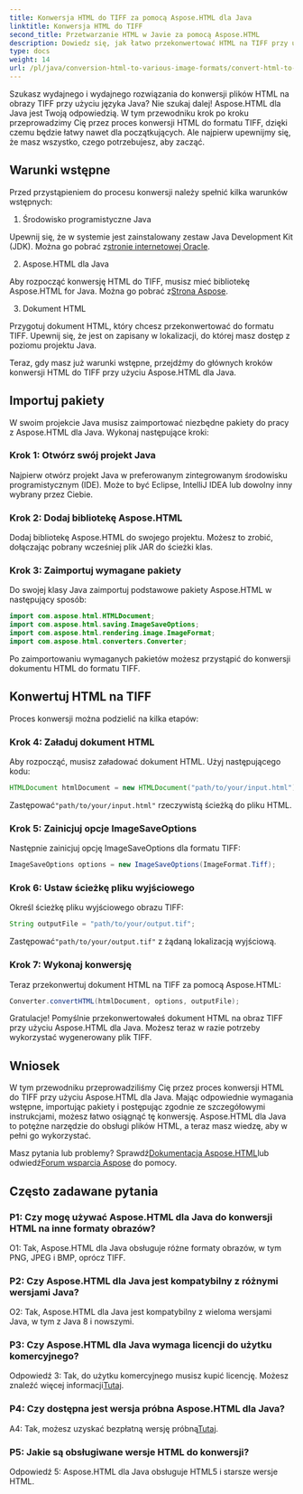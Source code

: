 ```yaml
---
title: Konwersja HTML do TIFF za pomocą Aspose.HTML dla Java
linktitle: Konwersja HTML do TIFF
second_title: Przetwarzanie HTML w Javie za pomocą Aspose.HTML
description: Dowiedz się, jak łatwo przekonwertować HTML na TIFF przy użyciu Aspose.HTML dla Java. Przewodnik krok po kroku dotyczący wydajnej obsługi dokumentów.
type: docs
weight: 14
url: /pl/java/conversion-html-to-various-image-formats/convert-html-to-tiff/
---
```

Szukasz wydajnego i wydajnego rozwiązania do konwersji plików HTML na obrazy TIFF przy użyciu języka Java? Nie szukaj dalej! Aspose.HTML dla Java jest Twoją odpowiedzią. W tym przewodniku krok po kroku przeprowadzimy Cię przez proces konwersji HTML do formatu TIFF, dzięki czemu będzie łatwy nawet dla początkujących. Ale najpierw upewnijmy się, że masz wszystko, czego potrzebujesz, aby zacząć.

## Warunki wstępne

Przed przystąpieniem do procesu konwersji należy spełnić kilka warunków wstępnych:

1. Środowisko programistyczne Java

 Upewnij się, że w systemie jest zainstalowany zestaw Java Development Kit (JDK). Można go pobrać z[stronie internetowej Oracle](https://www.oracle.com/java/technologies/javase-downloads.html).

2. Aspose.HTML dla Java

 Aby rozpocząć konwersję HTML do TIFF, musisz mieć bibliotekę Aspose.HTML for Java. Można go pobrać z[Strona Aspose](https://releases.aspose.com/html/java/).

3. Dokument HTML

Przygotuj dokument HTML, który chcesz przekonwertować do formatu TIFF. Upewnij się, że jest on zapisany w lokalizacji, do której masz dostęp z poziomu projektu Java.

Teraz, gdy masz już warunki wstępne, przejdźmy do głównych kroków konwersji HTML do TIFF przy użyciu Aspose.HTML dla Java.

## Importuj pakiety

W swoim projekcie Java musisz zaimportować niezbędne pakiety do pracy z Aspose.HTML dla Java. Wykonaj następujące kroki:

### Krok 1: Otwórz swój projekt Java

Najpierw otwórz projekt Java w preferowanym zintegrowanym środowisku programistycznym (IDE). Może to być Eclipse, IntelliJ IDEA lub dowolny inny wybrany przez Ciebie.

### Krok 2: Dodaj bibliotekę Aspose.HTML

Dodaj bibliotekę Aspose.HTML do swojego projektu. Możesz to zrobić, dołączając pobrany wcześniej plik JAR do ścieżki klas.

### Krok 3: Zaimportuj wymagane pakiety

Do swojej klasy Java zaimportuj podstawowe pakiety Aspose.HTML w następujący sposób:

```java
import com.aspose.html.HTMLDocument;
import com.aspose.html.saving.ImageSaveOptions;
import com.aspose.html.rendering.image.ImageFormat;
import com.aspose.html.converters.Converter;
```

Po zaimportowaniu wymaganych pakietów możesz przystąpić do konwersji dokumentu HTML do formatu TIFF.

## Konwertuj HTML na TIFF

Proces konwersji można podzielić na kilka etapów:

### Krok 4: Załaduj dokument HTML

Aby rozpocząć, musisz załadować dokument HTML. Użyj następującego kodu:

```java
HTMLDocument htmlDocument = new HTMLDocument("path/to/your/input.html");
```

 Zastępować`"path/to/your/input.html"` rzeczywistą ścieżką do pliku HTML.

### Krok 5: Zainicjuj opcje ImageSaveOptions

Następnie zainicjuj opcję ImageSaveOptions dla formatu TIFF:

```java
ImageSaveOptions options = new ImageSaveOptions(ImageFormat.Tiff);
```

### Krok 6: Ustaw ścieżkę pliku wyjściowego

Określ ścieżkę pliku wyjściowego obrazu TIFF:

```java
String outputFile = "path/to/your/output.tif";
```

 Zastępować`"path/to/your/output.tif"` z żądaną lokalizacją wyjściową.

### Krok 7: Wykonaj konwersję

Teraz przekonwertuj dokument HTML na TIFF za pomocą Aspose.HTML:

```java
Converter.convertHTML(htmlDocument, options, outputFile);
```

Gratulacje! Pomyślnie przekonwertowałeś dokument HTML na obraz TIFF przy użyciu Aspose.HTML dla Java. Możesz teraz w razie potrzeby wykorzystać wygenerowany plik TIFF.

## Wniosek

W tym przewodniku przeprowadziliśmy Cię przez proces konwersji HTML do TIFF przy użyciu Aspose.HTML dla Java. Mając odpowiednie wymagania wstępne, importując pakiety i postępując zgodnie ze szczegółowymi instrukcjami, możesz łatwo osiągnąć tę konwersję. Aspose.HTML dla Java to potężne narzędzie do obsługi plików HTML, a teraz masz wiedzę, aby w pełni go wykorzystać.

 Masz pytania lub problemy? Sprawdź[Dokumentacja Aspose.HTML](https://reference.aspose.com/html/java/)lub odwiedź[Forum wsparcia Aspose](https://forum.aspose.com/) do pomocy.

## Często zadawane pytania

### P1: Czy mogę używać Aspose.HTML dla Java do konwersji HTML na inne formaty obrazów?

O1: Tak, Aspose.HTML dla Java obsługuje różne formaty obrazów, w tym PNG, JPEG i BMP, oprócz TIFF.

### P2: Czy Aspose.HTML dla Java jest kompatybilny z różnymi wersjami Java?

O2: Tak, Aspose.HTML dla Java jest kompatybilny z wieloma wersjami Java, w tym z Java 8 i nowszymi.

### P3: Czy Aspose.HTML dla Java wymaga licencji do użytku komercyjnego?

 Odpowiedź 3: Tak, do użytku komercyjnego musisz kupić licencję. Możesz znaleźć więcej informacji[Tutaj](https://purchase.aspose.com/buy).

### P4: Czy dostępna jest wersja próbna Aspose.HTML dla Java?

 A4: Tak, możesz uzyskać bezpłatną wersję próbną[Tutaj](https://releases.aspose.com/html/java).

### P5: Jakie są obsługiwane wersje HTML do konwersji?

Odpowiedź 5: Aspose.HTML dla Java obsługuje HTML5 i starsze wersje HTML.